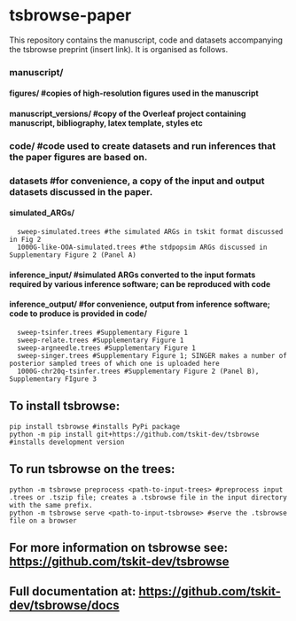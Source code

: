 # tsbrowse-paper
This repository contains the manuscript, code and datasets accompanying the tsbrowse preprint (insert link). It is organised as follows.  
  
### manuscript/  
  #### figures/ #copies of high-resolution figures used in the manuscript  
  #### manuscript_versions/ #copy of the Overleaf project containing manuscript, bibliography, latex template, styles etc  
### code/ #code used to create datasets and run inferences that the paper figures are based on.  
### datasets #for convenience, a copy of the input and output datasets discussed in the paper.   
  #### simulated_ARGs/  
      sweep-simulated.trees #the simulated ARGs in tskit format discussed in Fig 2  
      1000G-like-OOA-simulated.trees #the stdpopsim ARGs discussed in Supplementary Figure 2 (Panel A)  
  #### inference_input/ #simulated ARGs converted to the input formats required by various inference software; can be reproduced with code  
  #### inference_output/ #for convenience, output from inference software; code to produce is provided in code/  
      sweep-tsinfer.trees #Supplementary Figure 1  
      sweep-relate.trees #Supplementary Figure 1  
      sweep-argneedle.trees #Supplementary Figure 1  
      sweep-singer.trees #Supplementary Figure 1; SINGER makes a number of posterior sampled trees of which one is uploaded here  
      1000G-chr20q-tsinfer.trees #Supplementary Figure 2 (Panel B), Supplementary FIgure 3  
  
## To install tsbrowse:  
    pip install tsbrowse #installs PyPi package  
    python -m pip install git+https://github.com/tskit-dev/tsbrowse #installs development version  
  
## To run tsbrowse on the trees:  
    python -m tsbrowse preprocess <path-to-input-trees> #preprocess input .trees or .tszip file; creates a .tsbrowse file in the input directory with the same prefix.  
    python -m tsbrowse serve <path-to-input-tsbrowse> #serve the .tsbrowse file on a browser  
  
## For more information on tsbrowse see: https://github.com/tskit-dev/tsbrowse  
## Full documentation at: https://github.com/tskit-dev/tsbrowse/docs  
